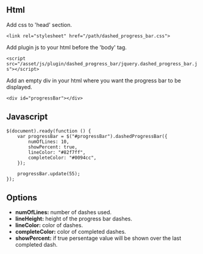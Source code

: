 ## Html

Add css to 'head' section.

```<link rel="stylesheet" href="/path/dashed_progress_bar.css">```

Add plugin js to your html before the 'body' tag.

```<script src="/asset/js/plugin/dashed_progress_bar/jquery.dashed_progress_bar.js"></script>```

Add an empty div in your html where you want the progress bar to be displayed.

```<div id="progressBar"></div>```

## Javascript
```
$(document).ready(function () {
	var progressBar = $("#progressBar").dashedProgressBar({
		numOfLines: 10,
		showPercent: true,
		lineColor: "#82f7ff",
		completeColor: "#0094cc",
	});
	
	progressBar.update(55);
});
```
## Options
- **numOfLines:** number of dashes used.
- **lineHeight:** height of the progress bar dashes.
- **lineColor:** color of dashes.
- **completeColor:** color of completed dashes.
- **showPercent:** if true persentage value will be shown over the last completed dash.
